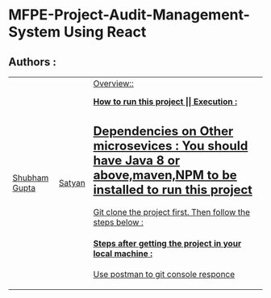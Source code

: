 # MFPE-Project-Audit-Management-System Using React

## Authors :

<table>
  <tr>
      <td>
        <a href="https://github.com/shubhet">Shubham Gupta</a>
        </td>
      <td>
        <a href="https://github.com/satyanpjoshi">Satyan</a>
        </td>
      <td>
        <a href=">Harshada</a>
        </td>
    </tr>
</table>

## Overview::

**How to run this project || Execution :**
  ## Dependencies on Other microsevices : You should have Java 8 or above,maven,NPM to be installed to run this project
  Git clone the project first. Then follow the steps below :<br/>
  

  #### Steps after getting the project in your local machine : 
  Use postman to git console responce 
    

